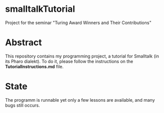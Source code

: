 # smalltalkTutorial
Project for the seminar "Turing Award Winners and Their Contributions"

# Abstract
This repository contains my programming project, a tutorial for Smalltalk (in its Pharo dialekt). To do it, please follow the instructions on the **TutorialInstructions.md** file.

# State
The programm is runnable  yet only a few lessons are available, and many bugs still occurs.
